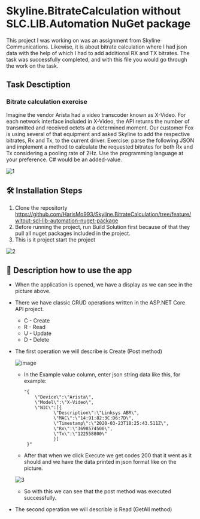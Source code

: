 # Skyline.BitrateCalculation without SLC.LIB.Automation NuGet package

This project I was working on was an assignment from Skyline Communications. Likewise, it is about bitrate calculation where I had json data with the help of which I had to add additional RX and TX bitrates. The task was successfully completed, and with this file you would go through the work on the task.


## Task Desctiption

### Bitrate calculation exercise

Imagine the vendor Arista had a video transcoder known as X-Video. For each network interface included in X-Video, the API returns the number of transmitted and received octets at a determined moment. Our customer 
Fox is using several of that equipment and asked Skyline to add the respective bitrates, Rx and Tx, to the current 
driver.
Exercise: parse the following JSON and implement a method to calculate the requested bitrates for both Rx and 
Tx considering a pooling rate of 2Hz.
Use the programming language at your preference. C# would be an added-value.

![1](https://user-images.githubusercontent.com/80532396/216826514-7ece68d0-7b8e-4849-b2f8-c3fce6a760b0.PNG)


## 🛠️ Installation Steps

1. Clone the repositorty
  https://github.com/HarisMo993/Skyline.BitrateCalculation/tree/feature/witout-scl-lib-automation-nuget-package
2. Before running the project, run Build Solution first because of that they pull all nuget packages included in the project.
3. This is it project start the project

![2](https://user-images.githubusercontent.com/80532396/216828386-f1537e03-7199-4c1f-b734-e31cac5a289c.PNG)


## 📖 Description how to use the app

* When the application is opened, we have a display as we can see in the picture above.

* There we have classic CRUD operations written in the ASP.NET Core API project.
  - C - Create
  - R - Read
  - U - Update
  - D - Delete

* The first operation we will describe is Create (Post method)

  ![image](https://user-images.githubusercontent.com/80532396/216829529-c8845453-b772-424d-a47b-e0fade7a1387.png)
  
  - In the Example value column, enter json string data like this, for example: 
  
        "{
            \"Device\":\"Arista\", 
            \"Model\":\"X-Video\", 
            \"NIC\":[{ 
                   \"Description\":\"Linksys ABR\", 
                   \"MAC\":\"14:91:82:3C:D6:7D\", 
                   \"Timestamp\":\"2020-03-23T18:25:43.511Z\", 
                   \"Rx\":\"3698574500\", 
                   \"Tx\":\"122558800\" 
                   }] 
         }" 
         
  - After that when we click Execute we get codes 200 that it went as it should and we have the data printed in json format like on the picture.
 
  ![3](https://user-images.githubusercontent.com/80532396/216831732-f4e98a55-14d9-440a-a978-02838c83d572.PNG)

  - So with this we can see that the post method was executed successfully.
 
* The second operation we will describle is Read (GetAll method)
  
  

